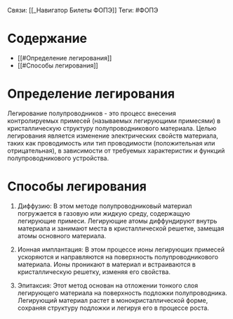 Связи: [[_Навигатор Билеты ФОПЭ]]
Теги: #ФОПЭ 

# Содержание
- [[#Определение легирования]]
- [[#Способы легирования]]

# Определение легирования 
Легирование полупроводников - это процесс внесения контролируемых примесей (называемых легирующими примесями) в кристаллическую структуру полупроводникового материала. Целью легирования является изменение электрических свойств материала, таких как проводимость или тип проводимости (положительная или отрицательная), в зависимости от требуемых характеристик и функций полупроводникового устройства.

# Способы легирования 

1. Диффузию: В этом методе полупроводниковый материал погружается в газовую или жидкую среду, содержащую легирующие примеси. Легирующие атомы диффундируют внутрь материала и занимают места в кристаллической решетке, замещая атомы основного материала.
    
2. Ионная имплантация: В этом процессе ионы легирующих примесей ускоряются и направляются на поверхность полупроводникового материала. Ионы проникают в материал и встраиваются в кристаллическую решетку, изменяя его свойства.
    
3. Эпитаксия: Этот метод основан на отложении тонкого слоя легирующего материала на поверхность подложки полупроводника. Легирующий материал растет в монокристаллической форме, сохраняя структуру подложки и легируя его в процессе роста.